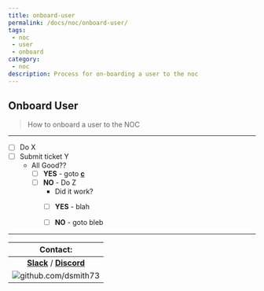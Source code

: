 ```yaml
---
title: onboard-user
permalink: /docs/noc/onboard-user/
tags: 
 - noc
 - user
 - onboard
category:
 - noc
description: Process for on-boarding a user to the noc
---
```


## Onboard User

> How to onboard a user to the NOC  

---

- [ ] Do X  
- [ ] Submit ticket Y  
  * All Good??
    - [ ] **YES** - goto **[c](a)**
    - [ ] **NO** - Do Z  
       * Did it work?
        - [ ] **YES** - blah  
        - [ ] **NO** - goto bleb  


---


| Contact: |
| :---------: |
| **[Slack](https://101101workspace.slack.com/archives/D012ESWSXHQ "dsmith73 on 101101 workspace")**  / **[Discord](https://discord.gg/RmzVNzx)** |
| ![github.com/dsmith73](https://avatars1.githubusercontent.com/u/44279121?s=60&u=7a933a33b51505f9d6435eeffae1c8156a47dc77&v=4 "github.com/dsmith73") |

